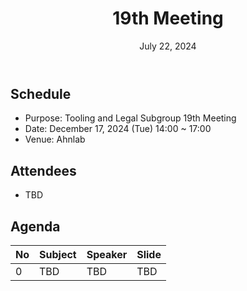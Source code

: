 ﻿---
title: "19th Meeting"
linkTitle: "19th Meeting"
weight: 1
date: July 22, 2024
type: docs
description: Tooling & Legal Subgroup 19th Meeting
---

## Schedule
* Purpose: Tooling and Legal Subgroup 19th Meeting
* Date: December 17, 2024 (Tue) 14:00 ~ 17:00
* Venue: Ahnlab

## Attendees
* TBD

## Agenda
| No | Subject | Speaker | Slide |
|----|-----------------|------|------|
| 0  | TBD | TBD | TBD |

<!--

## Attendees

## Meeting Minutes

## Photo Gallery

<div ><span class="image fit">
</span></div> -->